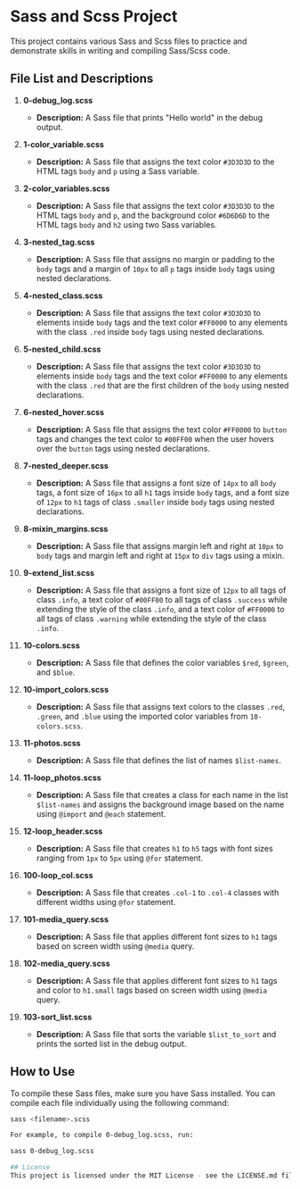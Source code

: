 # Sass and Scss Project

This project contains various Sass and Scss files to practice and demonstrate skills in writing and compiling Sass/Scss code.

## File List and Descriptions

1. **0-debug_log.scss**
   - **Description:** A Sass file that prints "Hello world" in the debug output.

2. **1-color_variable.scss**
   - **Description:** A Sass file that assigns the text color `#3D3D3D` to the HTML tags `body` and `p` using a Sass variable.

3. **2-color_variables.scss**
   - **Description:** A Sass file that assigns the text color `#3D3D3D` to the HTML tags `body` and `p`, and the background color `#6D6D6D` to the HTML tags `body` and `h2` using two Sass variables.

4. **3-nested_tag.scss**
   - **Description:** A Sass file that assigns no margin or padding to the `body` tags and a margin of `10px` to all `p` tags inside `body` tags using nested declarations.

5. **4-nested_class.scss**
   - **Description:** A Sass file that assigns the text color `#3D3D3D` to elements inside `body` tags and the text color `#FF0000` to any elements with the class `.red` inside `body` tags using nested declarations.

6. **5-nested_child.scss**
   - **Description:** A Sass file that assigns the text color `#3D3D3D` to elements inside `body` tags and the text color `#FF0000` to any elements with the class `.red` that are the first children of the `body` using nested declarations.

7. **6-nested_hover.scss**
   - **Description:** A Sass file that assigns the text color `#FF0000` to `button` tags and changes the text color to `#00FF00` when the user hovers over the `button` tags using nested declarations.

8. **7-nested_deeper.scss**
   - **Description:** A Sass file that assigns a font size of `14px` to all `body` tags, a font size of `16px` to all `h1` tags inside `body` tags, and a font size of `12px` to `h1` tags of class `.smaller` inside `body` tags using nested declarations.

9. **8-mixin_margins.scss**
   - **Description:** A Sass file that assigns margin left and right at `10px` to `body` tags and margin left and right at `15px` to `div` tags using a mixin.

10. **9-extend_list.scss**
    - **Description:** A Sass file that assigns a font size of `12px` to all tags of class `.info`, a text color of `#00FF00` to all tags of class `.success` while extending the style of the class `.info`, and a text color of `#FF0000` to all tags of class `.warning` while extending the style of the class `.info`.

11. **10-colors.scss**
    - **Description:** A Sass file that defines the color variables `$red`, `$green`, and `$blue`.

12. **10-import_colors.scss**
    - **Description:** A Sass file that assigns text colors to the classes `.red`, `.green`, and `.blue` using the imported color variables from `10-colors.scss`.

13. **11-photos.scss**
    - **Description:** A Sass file that defines the list of names `$list-names`.

14. **11-loop_photos.scss**
    - **Description:** A Sass file that creates a class for each name in the list `$list-names` and assigns the background image based on the name using `@import` and `@each` statement.

15. **12-loop_header.scss**
    - **Description:** A Sass file that creates `h1` to `h5` tags with font sizes ranging from `1px` to `5px` using `@for` statement.

16. **100-loop_col.scss**
    - **Description:** A Sass file that creates `.col-1` to `.col-4` classes with different widths using `@for` statement.

17. **101-media_query.scss**
    - **Description:** A Sass file that applies different font sizes to `h1` tags based on screen width using `@media` query.

18. **102-media_query.scss**
    - **Description:** A Sass file that applies different font sizes to `h1` tags and color to `h1.small` tags based on screen width using `@media` query.

19. **103-sort_list.scss**
    - **Description:** A Sass file that sorts the variable `$list_to_sort` and prints the sorted list in the debug output.

## How to Use

To compile these Sass files, make sure you have Sass installed. You can compile each file individually using the following command:

```sh
sass <filename>.scss

For example, to compile 0-debug_log.scss, run:

sass 0-debug_log.scss

## License
This project is licensed under the MIT License - see the LICENSE.md file for details.
